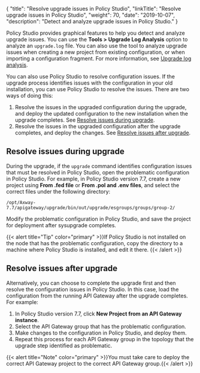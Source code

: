 {
    "title": "Resolve upgrade issues in Policy Studio",
    "linkTitle": "Resolve upgrade issues in Policy Studio",
    "weight": 70,
    "date": "2019-10-07",
    "description": "Detect and analyze upgrade issues in Policy Studio."
}

Policy Studio provides graphical features to help you detect and analyze upgrade issues. You can use the **Tools > Upgrade Log Analysis** option to analyze an `upgrade.log` file. You can also use the tool to analyze upgrade issues when creating a new project from existing configuration, or when importing a configuration fragment. For more information, see [Upgrade log analysis](/docs/apim_policydev/apigw_poldev/upgrade_log_analysis_ps/).

You can also use Policy Studio to resolve configuration issues. If the upgrade process identifies issues with the configuration in your old installation, you can use Policy Studio to resolve the issues. There are two ways of doing this:

1. Resolve the issues in the upgraded configuration during the upgrade, and deploy the updated configuration to the new installation when the upgrade completes. See [Resolve issues during upgrade](#resolve-issues-during-upgrade).
2. Resolve the issues in the upgraded configuration after the upgrade completes, and deploy the changes. See [Resolve issues after upgrade](#resolve-issues-after-upgrade).

## Resolve issues during upgrade

During the upgrade, if the `upgrade` command identifies configuration issues that must be resolved in Policy Studio, open the problematic configuration in Policy Studio. For example, in Policy Studio version 7.7, create a new project using **From .fed file** or **From .pol and .env files**, and select the correct files under the following directory:

```
/opt/Axway-7.7/apigateway/upgrade/bin/out/upgrade/esgroups/groups/group-2/
```

Modify the problematic configuration in Policy Studio, and save the project for deployment after sysupgrade completes.

{{< alert title="Tip" color="primary" >}}If Policy Studio is not installed on the node that has the problematic configuration, copy the directory to a machine where Policy Studio is installed, and edit it there. {{< /alert >}}

## Resolve issues after upgrade

Alternatively, you can choose to complete the upgrade first and then resolve the configuration issues in Policy Studio. In this case, load the configuration from the running API Gateway after the upgrade completes. For example:

1. In Policy Studio version 7.7, click **New Project from an API Gateway instance**.
2. Select the API Gateway group that has the problematic configuration.
3. Make changes to the configuration in Policy Studio, and deploy them.
4. Repeat this process for each API Gateway group in the topology that the upgrade step identified as problematic.

{{< alert title="Note" color="primary" >}}You must take care to deploy the correct API Gateway project to the correct API Gateway group.{{< /alert >}}
